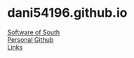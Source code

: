# dani54196.github.io
[Software of South](https://southware.site/)   
[Personal Github](https://github.com/dani54196)   
[Links](https://linktr.ee/softwareofsouth)   
